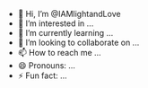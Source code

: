 - 👋 Hi, I’m @IAMlightandLove
- 👀 I’m interested in ...
- 🌱 I’m currently learning ...
- 💞️ I’m looking to collaborate on ...
- 📫 How to reach me ...
- 😄 Pronouns: ...
- ⚡ Fun fact: ...

<!---
IAMlightandLove/IAMlightandLove is a ✨ special ✨ repository because its `README.md` (this file) appears on your GitHub profile.
You can click the Preview link to take a look at your changes.
--->
